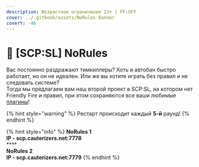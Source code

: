 ```yaml
---
description: Возрастное ограничение 13+ | FF:OFF
cover: ../.gitbook/assets/NoRules Banner
coverY: -46
---
```


# 🎉 \[SCP:SL] NoRules

Вас постоянно раздражают тимкиллеры? Хоть и автобан быстро работает, но он не идеален. Или же вы хотите играть без правил и не следовать системе?\
Тогда мы предлагаем вам наш второй проект в SCP:SL, на котором нет Friendly Fire и правил, при этом сохраняются все ваши любимые [плагины](broken-reference)!

{% hint style="warning" %}
Рестарт происходит каждый **5-й** раунд!
{% endhint %}

{% hint style="info" %}
**NoRules 1**\
**IP - scp.cauterizers.net:7778**\
****\
**NoRules 2**\
**IP - scp.cauterizers.net:7779**
{% endhint %}
